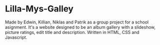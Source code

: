 # Lilla-Mys-Galley
Made by Edwin, Killian, Niklas and Patrik as a group project for a school asignment. 
It's a website designed to be an album gallery with a slideshow, picture ratings, edit title and description. 
Written in HTML, CSS and Javascript. 
